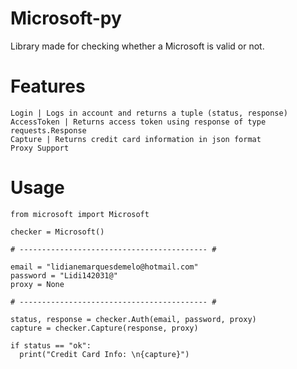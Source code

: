 # Microsoft-py
Library made for checking whether a Microsoft is valid or not.

# Features

```
Login | Logs in account and returns a tuple (status, response)
AccessToken | Returns access token using response of type requests.Response
Capture | Returns credit card information in json format
Proxy Support
```

# Usage

```
from microsoft import Microsoft

checker = Microsoft()

# ------------------------------------------ #

email = "lidianemarquesdemelo@hotmail.com"
password = "Lidi142031@"
proxy = None

# ------------------------------------------ #

status, response = checker.Auth(email, password, proxy)
capture = checker.Capture(response, proxy)

if status == "ok":
  print("Credit Card Info: \n{capture}")
```
